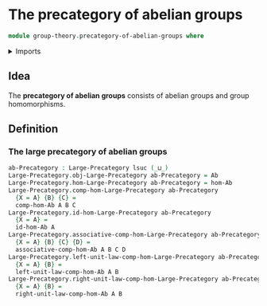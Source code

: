 # The precategory of abelian groups

```agda
module group-theory.precategory-of-abelian-groups where
```

<details><summary>Imports</summary>

```agda
open import category-theory.large-precategories

open import foundation.universe-levels

open import group-theory.abelian-groups
open import group-theory.homomorphisms-abelian-groups
```

</details>

## Idea

The **precategory of abelian groups** consists of abelian groups and group
homomorphisms.

## Definition

### The large precategory of abelian groups

```agda
ab-Precategory : Large-Precategory lsuc (_⊔_)
Large-Precategory.obj-Large-Precategory ab-Precategory = Ab
Large-Precategory.hom-Large-Precategory ab-Precategory = hom-Ab
Large-Precategory.comp-hom-Large-Precategory ab-Precategory
  {X = A} {B} {C} =
  comp-hom-Ab A B C
Large-Precategory.id-hom-Large-Precategory ab-Precategory
  {X = A} =
  id-hom-Ab A
Large-Precategory.associative-comp-hom-Large-Precategory ab-Precategory
  {X = A} {B} {C} {D} =
  associative-comp-hom-Ab A B C D
Large-Precategory.left-unit-law-comp-hom-Large-Precategory ab-Precategory
  {X = A} {B} =
  left-unit-law-comp-hom-Ab A B
Large-Precategory.right-unit-law-comp-hom-Large-Precategory ab-Precategory
  {X = A} {B} =
  right-unit-law-comp-hom-Ab A B
```
